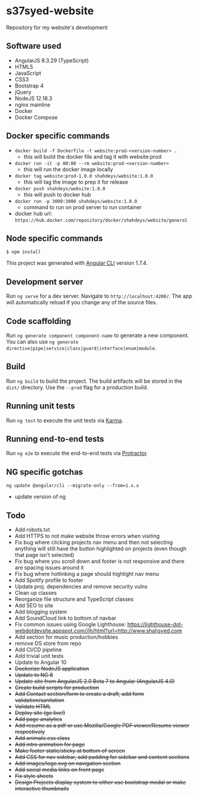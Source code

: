 # s37syed-website  
Repository for my website's development

## Software used  
* AngularJS 8.3.29 (TypeScript)  
* HTML5  
* JavaScript  
* CSS3  
* Bootstrap 4  
* jQuery 
* NodeJS 12.18.3
* nginx mainline
* Docker
* Docker Compose

## Docker specific commands  
- `docker build -f Dockerfile -t website:prod-<version-number> .`
   - this will build the docker file and tag it with website:prod<version-number>
- `docker run -it -p 80:80 --rm website:prod-<version-number>`
   - this will run the docker image locally
- `docker tag website:prod-1.0.0 shahdeys/website:1.0.0`
   - this will tag the image to prep it for release
- `docker push shahdeys/website:1.0.0`
   - this will push to docker hub
- `docker run -p 3000:3000 shahdeys/website:1.0.0`
   - command to run on prod server to run container
- docker hub url: `https://hub.docker.com/repository/docker/shahdeys/website/general`

## Node specific commands
`$ npm install`  

This project was generated with [Angular CLI](https://github.com/angular/angular-cli) version 1.7.4.

## Development server

Run `ng serve` for a dev server. Navigate to `http://localhost:4200/`. The app will automatically reload if you change any of the source files.

## Code scaffolding

Run `ng generate component component-name` to generate a new component. You can also use `ng generate directive|pipe|service|class|guard|interface|enum|module`.

## Build

Run `ng build` to build the project. The build artifacts will be stored in the `dist/` directory. Use the `--prod` flag for a production build.

## Running unit tests

Run `ng test` to execute the unit tests via [Karma](https://karma-runner.github.io).

## Running end-to-end tests

Run `ng e2e` to execute the end-to-end tests via [Protractor](http://www.protractortest.org/).

## NG specific gotchas
`ng update @angular/cli --migrate-only --from=1.x.x`
 * update version of ng 

## Todo
* Add robots.txt
* Add HTTPS to not make website throw errors when visiting
* Fix bug where clicking projects nav menu and then not selecting anything will still have the button highlighted on projects (even though that page isn't selected)
* Fix bug where you scroll down and footer is not responsive and there are spacing issues around it
* Fix bug where hotlinking a page should highlight nav menu 
* Add Spotify profile to footer
* Update proj. dependencies and remove security vulns
* Clean up classes
* Reorganize file structure and TypeScript classes  
* Add SEO to site
* Add blogging system 
* Add SoundCloud link to bottom of navbar
* Fix common issues using Google Lighthouse: https://lighthouse-dot-webdotdevsite.appspot.com//lh/html?url=http://www.shahsyed.com
* Add section for music production/hobbies  
* remove DS store from repo
* Add CI/CD pipeline
* Add trivial unit tests
* Update to Angular 10
* ~~Dockerize NodeJS application~~
* ~~Update to NG 8~~
* ~~Update site from AngularJS 2.0 Beta 7 to Angular (AngularJS 4.0)~~
* ~~Create build scripts for production~~
* ~~Add Contact section/form to create a draft, add form validation/sanitation~~
* ~~Validate HTML~~  
* ~~Deploy site (go live!)~~  
* ~~Add page analytics~~  
* ~~Add resume as a pdf or use Mozilla/Google PDF viewer/Resume viewer respectively~~  
* ~~Add animate.css class~~  
* ~~Add intro animation for page~~  
* ~~Make footer static/sticky at bottom of screen~~  
* ~~Add CSS for nav sidebar, add padding for sidebar and content sections~~  
* ~~Add images/logo.svg on navigation section~~  
* ~~Add social media links on front page~~  
* ~~Fix style sheets~~  
* ~~Design Projects display system to either use bootstrap modal or make interactive thumbnails~~  
